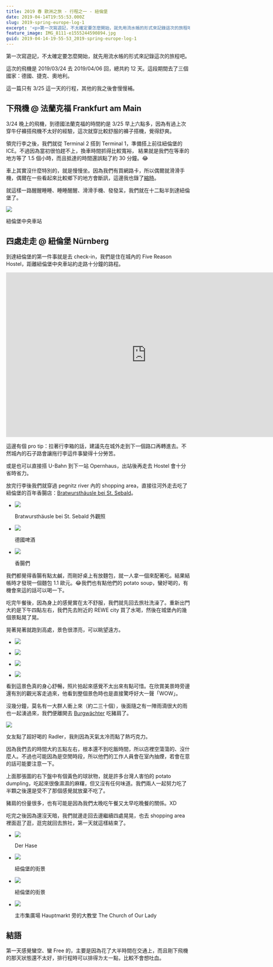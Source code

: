 ```yaml
---
title: 2019 春 歐洲之旅 - 行程之一 - 紐倫堡
date: 2019-04-14T19:55:53.000Z
slug: 2019-spring-europe-log-1
excerpt: '<p>第一次寫遊記，不太確定要怎麼開始，就先用流水帳的形式來記錄這次的旅程吧。 這次的飛機是 2019/03/24 &#8230;</p> '
feature_image: IMG_8111-e1555244590894.jpg
guid: 2019-04-14-19-55-53_2019-spring-europe-log-1
---
```

第一次寫遊記，不太確定要怎麼開始，就先用流水帳的形式來記錄這次的旅程吧。

這次的飛機是 2019/03/24 去 2019/04/06 回，總共約 12 天。這段期間去了三個國家：德國、捷克、奧地利。

這一篇只有 3/25 這一天的行程，其他的我之後會慢慢補。

下飛機 @ 法蘭克福 Frankfurt am Main
----------------------------

3/24 晚上的飛機，到德國法蘭克福的時間約是 3/25 早上六點多，因為有過上次穿牛仔褲搭飛機不太好的經驗，這次就穿比較舒服的褲子搭機，覺得舒爽。

領完行李之後，我們就從 Terminal 2 搭到 Terminal 1，準備搭上前往紐倫堡的 ICE。不過因為當初很怕趕不上，換車時間抓得比較寬裕， 結果就是我們在等車的地方等了 1.5 個小時，而且抵達的時間還誤點了約 30 分鐘。😂

車上其實沒什麼特別的，就是慢慢坐。因為我們有買網路卡，所以偶爾就滑滑手機，偶爾在一些看起來比較鄉下的地方會斷訊，這邊我也錄了[縮時](/images/IMG_8105.mov)。

就這樣一路醒醒睡睡、睡睡醒醒、滑滑手機、發發呆，我們就在十二點半到達紐倫堡了。

![](/images/IMG_8160-e1555241256159.jpg)

紐倫堡中央車站

四處走走 @ 紐倫堡 Nürnberg
-------------------

到達紐倫堡的第一件事就是去 check-in，我們是住在城內的 Five Reason Hostel，距離紐倫堡中央車站約走路十分鐘的路程。

<iframe src="https://www.google.com/maps/embed?pb=!1m18!1m12!1m3!1d6704.647472880327!2d11.07101668757623!3d49.447294937971236!2m3!1f0!2f0!3f0!3m2!1i1024!2i768!4f13.1!3m3!1m2!1s0x479f57a80e9051cb%3A0xab53e9aee03e248d!2sFive+Reasons!5e0!3m2!1szh-TW!2sfr!4v1555241454379!5m2!1szh-TW!2sfr" width="768" height="450" style="border:0;" allowfullscreen="" loading="lazy" referrerpolicy="no-referrer-when-downgrade"></iframe>

這邊有個 pro tip：拉著行李箱的話，建議先在城外走到下一個路口再轉進去。不然城內的石子路會讓拖行李這件事變得十分勞苦。

或是也可以直接搭 U-Bahn 到下一站 Opernhaus，出站後再走去 Hostel 會十分省時省力。

放完行李後我們就穿過 pegnitz river 內的 shopping area，直接往河外走去吃了紐倫堡的百年香腸店：[Bratwursthäusle bei St. Sebald](https://goo.gl/maps/e17UmWd7tAm)。

*   ![](/images/IMG_8171-e1555241359446.jpg)

    Bratwursthäusle bei St. Sebald 外觀照

*   ![](/images/IMG_8168-e1555238842643.jpg)

    德國啤酒

*   ![](/images/IMG_8169-e1555238817550.jpg)

    香腸們


我們都覺得香腸有點太鹹，而剛好桌上有放麵包，就一人拿一個來配著吃。結果結帳時才發現一個麵包 1.1 歐元。😂我們也有點他們的 potato soup，蠻好喝的，有機會來這的話可以喝一下。

吃完午餐後，因為身上的感覺實在太不舒服，我們就先回去旅社洗澡了。重新出門大約是下午四點左右，我們先去附近的 REWE city 買了水喝，然後在城堡內的幾個景點晃了晃。

晃著晃著就跑到高處，景色很漂亮，可以眺望遠方。

*   ![](/images/IMG_8185-e1555241376382.jpg)

*   ![](/images/IMG_8186-e1555241384332.jpg)

*   ![](/images/IMG_8188-e1555241393443.jpg)

*   ![](/images/IMG_8189-e1555241401364.jpg)


看到這景色真的身心舒暢，照片拍起來感覺不太出來有點可惜。在欣賞美景時旁邊還有別的觀光客走過來，他看到整個景色時也是直接驚呼好大一聲「WOW」。

沒幾分鐘，莫名有一大群人衝上來（約二三十個），後面隨之有一陣雨滴很大的雨也一起湧過來，我們便離開去 [Burgwächter](https://goo.gl/maps/9u6eq3aJfNt) 吃豬肩了。

![](/images/IMG_8191-e1555241414464.jpg)

女友點了超好喝的 Radler，我則因為天氣太冷而點了熱巧克力。

因為我們去的時間大約五點左右，根本還不到吃飯時間，所以店裡空蕩蕩的、沒什麼人。不過也可能因為是空閒時段，所以他們的工作人員會在室內抽煙，若會在意的話可能要注意一下。

上面那張圖的右下盤中有個黃色的球狀物，就是許多台灣人害怕的 potato dumpling，吃起來很像濕濕的麻糬，但又沒有任何味道。我們兩人一起努力吃了半顆之後還是受不了那個感覺就放棄不吃了。

豬肩的份量很多，也有可能是因為我們太晚吃午餐又太早吃晚餐的關係。XD

吃完之後因為還沒天暗，我們就邊走回去邊繼續四處晃晃，也去 shopping area 裡面逛了逛，逛完就回去旅社，第一天就這樣結束了。

*   ![](/images/IMG_8177-e1555242317535.jpg)

    Der Hase

*   ![](/images/IMG_8178-e1555242320524.jpg)

    紐倫堡的街景

*   ![](/images/IMG_8193-e1555242322109.jpg)

    紐倫堡的街景

*   ![](/images/IMG_8194-e1555242325814.jpg)

    主市集廣場 Hauptmarkt 旁的大教堂 The Church of Our Lady


結語
--

第一天感覺蠻空、蠻 Free 的，主要是因為花了大半時間在交通上，而且剛下飛機的那天狀態還不太好，排行程時可以排得ㄌㄤ一點，比較不會想吐血。
